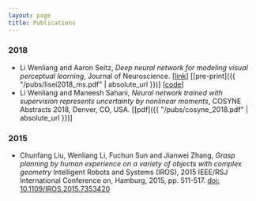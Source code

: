 ```yaml
---
layout: page
title: Publications
---
```


### 2018
* Li Wenliang and Aaron Seitz, *Deep neural network for modeling visual perceptual learning*, Journal of Neuroscience. [[link](http://www.jneurosci.org/content/38/27/6028)] [[pre-print]({{ "/pubs/lisei2018_ms.pdf" | absolute_url }})]  [[code](https://github.com/kevin-w-li/DNN_for_VPL)]
* Li Wenliang and Maneesh Sahani, *Neural network trained with supervision represents uncertainty by nonlinear moments*, COSYNE Abstracts 2018, Denver, CO, USA. [[pdf]({{ "/pubs/cosyne_2018.pdf" | absolute_url }})]


### 2015
* Chunfang Liu, Wenliang Li, Fuchun Sun and Jianwei Zhang, *Grasp planning by human experience on a variety of objects with complex geometry* Intelligent Robots and Systems (IROS), 2015 IEEE/RSJ International Conference on, Hamburg, 2015, pp. 511-517.
[doi: 10.1109/IROS.2015.7353420](http://ieeexplore.ieee.org/document/7353420/?reload=true&arnumber=7353420)

